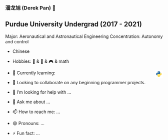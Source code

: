 ### 潘龙旭 (Derek Pan) 👋
## Purdue University Undergrad (2017 - 2021)
Major: Aeronautical and Astronautical Engineering
Concentration: Autonomy and control


- Chinese
- Hobbies:
    🎸 & 🏀 & 🎮 & math
- 🌱 Currently learning: 
    <img align="right" alt="Python" height="25" src = "Images/python.png">
    
- 👯 Looking to collaborate on any beginning programmer projects.
- 🤔 I’m looking for help with ...
- 💬 Ask me about ...
- 📫 How to reach me: ...
- 😄 Pronouns: ...
- ⚡ Fun fact: ...
